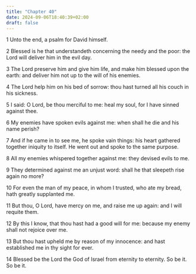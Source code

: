 ```yaml
---
title: "Chapter 40"
date: 2024-09-06T18:40:39+02:00
draft: false
---
```




1 Unto the end, a psalm for David himself.

2 Blessed is he that understandeth concerning the needy and the poor: the Lord will deliver him in the evil day.

3 The Lord preserve him and give him life, and make him blessed upon the earth: and deliver him not up to the will of his enemies.

4 The Lord help him on his bed of sorrow: thou hast turned all his couch in his sickness.

5 I said: O Lord, be thou merciful to me: heal my soul, for I have sinned against thee.

6 My enemies have spoken evils against me: when shall he die and his name perish?

7 And if he came in to see me, he spoke vain things: his heart gathered together iniquity to itself. He went out and spoke to the same purpose.

8 All my enemies whispered together against me: they devised evils to me.

9 They determined against me an unjust word: shall he that sleepeth rise again no more?

10 For even the man of my peace, in whom I trusted, who ate my bread, hath greatly supplanted me.

11 But thou, O Lord, have mercy on me, and raise me up again: and I will requite them.

12 By this I know, that thou hast had a good will for me: because my enemy shall not rejoice over me.

13 But thou hast upheld me by reason of my innocence: and hast established me in thy sight for ever.

14 Blessed be the Lord the God of Israel from eternity to eternity. So be it. So be it.

